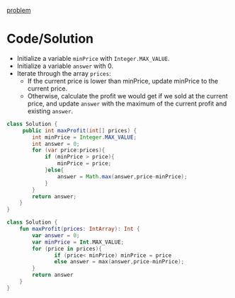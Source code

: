 [problem](https://leetcode.com/problems/best-time-to-buy-and-sell-stock/description/)

# Code/Solution
- Initialize a variable `minPrice` with `Integer.MAX_VALUE`.
- Initialize a variable `answer` with 0.
- Iterate through the array `prices`:
    - If the current price is lower than minPrice, update minPrice to the current price.
    - Otherwise,  calculate the profit we would get if we sold at the current price, and update `answer` with the maximum of the current profit  and existing `answer`.


```java
class Solution {
     public int maxProfit(int[] prices) {
        int minPrice = Integer.MAX_VALUE;
        int answer = 0;
        for (var price:prices){
            if (minPrice > price){
                minPrice = price;
            }else{
                answer = Math.max(answer,price-minPrice);
            }
        }
        return answer;
    }
}
```

```kotlin
class Solution {
    fun maxProfit(prices: IntArray): Int {
        var answer = 0;
        var minPrice = Int.MAX_VALUE;
        for (price in prices){
               if (price< minPrice) minPrice = price
               else answer = max(answer,price-minPrice);
        }
        return answer
    }
}
```